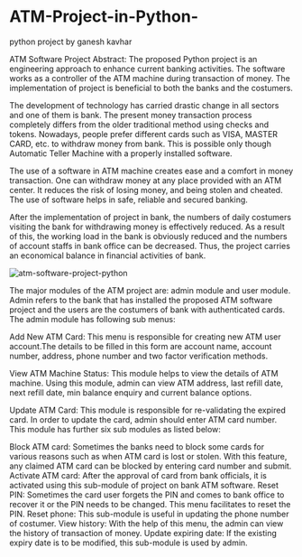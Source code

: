# ATM-Project-in-Python-
python project by ganesh  kavhar 


ATM Software Project Abstract:
The proposed Python project is an engineering approach to enhance current banking activities. The software works as a controller of the ATM machine during transaction of money. The implementation of project is beneficial to both the banks and the costumers.

The development of technology has carried drastic change in all sectors and one of them is bank. The present money transaction process completely differs from the older traditional method using checks and tokens. Nowadays, people prefer different cards such as VISA, MASTER CARD, etc. to withdraw money from bank. This is possible only though Automatic Teller Machine with a properly installed software.

The use of a software in ATM machine creates ease and a comfort in money transaction. One can withdraw money at any place provided with an ATM center. It reduces the risk of losing money, and being stolen and cheated. The use of software helps in safe, reliable and secured banking.

After the implementation of project in bank, the numbers of daily costumers visiting the bank for withdrawing money is effectively reduced. As a result of this, the working load in the bank is obviously reduced and the numbers of account staffs in bank office can be decreased. Thus, the project carries an economical balance in financial activities of bank.

![atm-software-project-python](https://user-images.githubusercontent.com/20369800/57577569-a0e8b600-7497-11e9-85eb-d7bcabf987c3.jpg)

The major modules of the ATM project are: admin module and user module. Admin refers to the bank that has installed the proposed ATM software project and the users are the costumers of bank with authenticated cards. The admin module has following sub menus:

Add New ATM Card: This menu is responsible for creating new ATM user account.The details to be filled in this form are account name, account number, address, phone number and two factor verification methods.

View ATM Machine Status: This module helps to view the details of ATM machine. Using this module, admin can view ATM address, last refill date, next refill date, min balance enquiry and current balance options.

Update ATM Card: This module is responsible for re-validating the expired card. In order to update the card, admin should enter ATM card number. This module has further six sub modules as listed below:

Block ATM card: Sometimes the banks need to block some cards for various reasons such as when ATM card is lost or stolen. With this feature, any claimed ATM card can be blocked by entering card number and submit.
Activate ATM card: After the approval of card from bank officials, it is activated using this sub-module of project on bank ATM software.
Reset PIN: Sometimes the card user forgets the PIN and comes to bank office to recover it or the PIN needs to be changed. This menu facilitates to reset the PIN.
Reset phone: This sub-module is useful in updating the phone number of costumer.
View history: With the help of this menu, the admin can view the history of transaction of money.
Update expiring date: If the existing expiry date is to be modified, this sub-module is used by admin.
